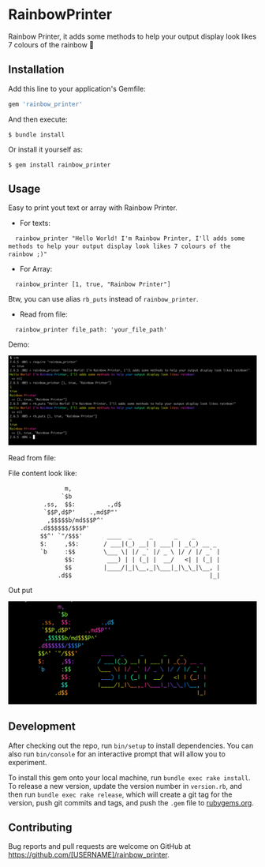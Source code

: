 # RainbowPrinter

Rainbow Printer, it adds some methods to help your output display look likes 7 colours of the rainbow 🌈

## Installation

Add this line to your application's Gemfile:

```ruby
gem 'rainbow_printer'
```

And then execute:

    $ bundle install

Or install it yourself as:

    $ gem install rainbow_printer

## Usage

Easy to print yout text or array with Rainbow Printer.

- For texts:

```
  rainbow_printer "Hello World! I'm Rainbow Printer, I'll adds some methods to help your output display look likes 7 colours of the rainbow ;)"
```

- For Array:

```
  rainbow_printer [1, true, "Rainbow Printer"]
```
Btw, you can use alias `rb_puts` instead of `rainbow_printer`.

- Read from file:

```
  rainbow_printer file_path: 'your_file_path'
```

Demo:

![](https://github.com/dereknguyen269/rainbow_printer/blob/master/demos/demo.png)

Read from file:

File content look like:

```
                m,
               `$b
          .ss,  $$:         .,d$
          `$$P,d$P'    .,md$P"'
           ,$$$$$b/md$$$P^'
         .d$$$$$$/$$$P'
         $$^' `"/$$$'       ____  _     _      _    _
         $:     ,$$:       / ___|(_) __| | ___| | _(_) __ _
         `b     :$$        \___ \| |/ _` |/ _ \ |/ / |/ _` |
                $$:         ___) | | (_| |  __/   <| | (_| |
                $$         |____/|_|\__,_|\___|_|\_\_|\__, |
              .d$$                                       |_|
```
Out put

![](https://github.com/dereknguyen269/rainbow_printer/blob/master/demos/sidekiq.png)

## Development

After checking out the repo, run `bin/setup` to install dependencies. You can also run `bin/console` for an interactive prompt that will allow you to experiment.

To install this gem onto your local machine, run `bundle exec rake install`. To release a new version, update the version number in `version.rb`, and then run `bundle exec rake release`, which will create a git tag for the version, push git commits and tags, and push the `.gem` file to [rubygems.org](https://rubygems.org).

## Contributing

Bug reports and pull requests are welcome on GitHub at https://github.com/[USERNAME]/rainbow_printer.

